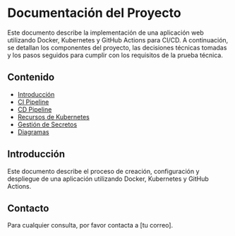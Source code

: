 # Documentación del Proyecto

Este documento describe la implementación de una aplicación web utilizando Docker, Kubernetes y GitHub Actions para CI/CD. A continuación, se detallan los componentes del proyecto, las decisiones técnicas tomadas y los pasos seguidos para cumplir con los requisitos de la prueba técnica.

## Contenido
- [Introducción](#introducción)
- [CI Pipeline](ci_pipeline.md)
- [CD Pipeline](cd_pipeline.md)
- [Recursos de Kubernetes](kubernetes_resources.md)
- [Gestión de Secretos](secrets_management.md)
- [Diagramas](diagrams.md)

## Introducción
Este documento describe el proceso de creación, configuración y despliegue de una aplicación utilizando Docker, Kubernetes y GitHub Actions.

## Contacto
Para cualquier consulta, por favor contacta a [tu correo].
